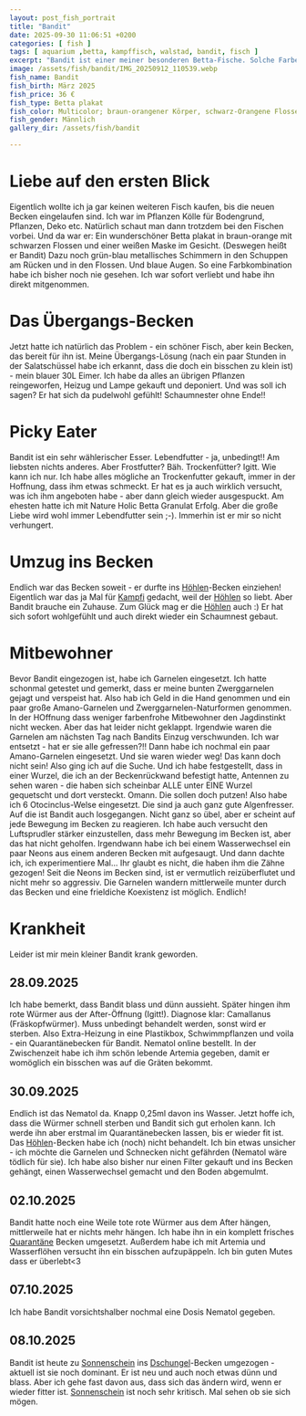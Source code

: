 ```yaml
---
layout: post_fish_portrait
title: "Bandit"
date: 2025-09-30 11:06:51 +0200
categories: [ fish ]
tags: [ aquarium ,betta, kampffisch, walstad, bandit, fisch ]
excerpt: "Bandit ist einer meiner besonderen Betta-Fische. Solche Farben habe ich noch nicht gesehen."
image: /assets/fish/bandit/IMG_20250912_110539.webp
fish_name: Bandit
fish_birth: März 2025
fish_price: 36 €
fish_type: Betta plakat
fish_color: Multicolor; braun-orangener Körper, schwarz-Orangene Flossen. Weiße Maske im Gesicht. Grün-blau metallisches Schimmern in den Schuppen am Rücken und in den Flossen. Blaue Augen.
fish_gender: Männlich
gallery_dir: /assets/fish/bandit

---
```



# Liebe auf den ersten Blick

Eigentlich wollte ich ja gar keinen weiteren Fisch kaufen, bis die neuen Becken eingelaufen sind. Ich war im Pflanzen
Kölle für
Bodengrund, Pflanzen, Deko etc. Natürlich schaut man dann trotzdem bei den Fischen vorbei. Und da war er: Ein
wunderschöner Betta plakat in braun-orange mit schwarzen Flossen und einer weißen Maske im Gesicht. (Deswegen heißt er
Bandit) Dazu noch grün-blau metallisches Schimmern in den Schuppen am Rücken und in den Flossen. Und blaue Augen. So
eine Farbkombination habe ich bisher noch nie gesehen. Ich war sofort verliebt und habe ihn direkt mitgenommen.

# Das Übergangs-Becken

Jetzt hatte ich natürlich das Problem - ein schöner Fisch, aber kein Becken, das bereit für ihn ist.
Meine Übergangs-Lösung (nach ein paar Stunden in der Salatschüssel habe ich erkannt, dass die doch ein bisschen zu klein
ist) - mein blauer 30L Eimer.
Ich habe da alles an übrigen Pflanzen reingeworfen, Heizug und Lampe gekauft und deponiert. Und was soll ich sagen? Er
hat sich da pudelwohl gefühlt! Schaumnester ohne Ende!!

# Picky Eater

Bandit ist ein sehr wählerischer Esser. Lebendfutter - ja, unbedingt!! Am liebsten nichts anderes. Aber Frostfutter?
Bäh. Trockenfütter? Igitt. Wie kann ich nur.
Ich habe alles mögliche an Trockenfutter gekauft, immer in der Hoffnung, dass ihm etwas schmeckt. Er hat es ja auch
wirklich versucht, was ich ihm angeboten habe - aber dann gleich wieder ausgespuckt.
Am ehesten hatte ich mit Nature Holic Betta Granulat Erfolg. Aber die große Liebe wird wohl immer Lebendfutter sein ;-).
Immerhin ist er mir so nicht verhungert.

# Umzug ins Becken

Endlich war das Becken soweit - er durfte ins [Höhlen](/tank/2025/09/30/tank_hoehle.html)-Becken einziehen! Eigentlich war das ja Mal für [Kampfi](/fish/2025/09/30/fish_kampfi.html) gedacht,
weil der [Höhlen](/tank/2025/09/30/tank_hoehle.html) so liebt. Aber Bandit brauche ein Zuhause.
Zum Glück mag er die [Höhlen](/tank/2025/09/30/tank_hoehle.html) auch :)
Er hat sich sofort wohlgefühlt und auch direkt wieder ein Schaumnest gebaut.

# Mitbewohner

Bevor Bandit eingezogen ist, habe ich Garnelen eingesetzt. Ich hatte schonmal getestet und gemerkt, dass er meine bunten
Zwerggarnelen gejagt und verspeist hat. Also hab ich Geld in die Hand genommen und ein paar große Amano-Garnelen und
Zwerggarnelen-Naturformen genommen. In der HOffnung dass weniger farbenfrohe Mitbewohner den Jagdinstinkt nicht wecken.
Aber das hat leider nicht geklappt. Irgendwie waren die Garnelen am nächsten Tag nach Bandits Einzug verschwunden. Ich
war entsetzt - hat er sie alle gefressen?!!
Dann habe ich nochmal ein paar Amano-Garnelen eingesetzt. Und sie waren wieder weg! Das kann doch nicht sein! Also ging
ich auf die Suche.
Und ich habe festgestellt, dass in einer Wurzel, die ich an der Beckenrückwand befestigt hatte, Antennen zu sehen
waren - die haben sich scheinbar ALLE unter EINE Wurzel gequetscht und dort versteckt. Omann. Die sollen doch putzen!
Also habe ich 6 Otocinclus-Welse eingesetzt. Die sind ja auch ganz gute Algenfresser. Auf die ist Bandit auch
losgegangen. Nicht ganz so übel, aber er scheint auf jede Bewegung im Becken zu reagieren. Ich habe auch versucht den
Luftsprudler stärker einzustellen, dass mehr Bewegung im Becken ist, aber das hat nicht geholfen.
Irgendwann habe ich bei einem Wasserwechsel ein paar Neons aus einem anderen Becken mit aufgesaugt. Und dann dachte ich,
ich experimentiere Mal...
Ihr glaubt es nicht, die haben ihm die Zähne gezogen! Seit die Neons im Becken sind, ist er vermutlich reizüberflutet
und nicht mehr so aggressiv. Die Garnelen wandern mittlerweile munter durch das Becken und eine frieldiche Koexistenz
ist möglich. Endlich!

# Krankheit

Leider ist mir mein kleiner Bandit krank geworden.

## 28.09.2025

Ich habe bemerkt, dass Bandit blass und dünn aussieht. Später hingen ihm rote Würmer aus der After-Öffnung (Igitt!).
Diagnose klar: Camallanus (Fräskopfwürmer). Muss unbedingt behandelt werden, sonst wird er sterben.
Also Extra-Heizung in eine Plastikbox, Schwimmpflanzen und voila - ein Quarantänebecken für Bandit.
Nematol online bestellt. In der Zwischenzeit habe ich ihm schön lebende Artemia gegeben, damit er womöglich ein bisschen
was auf die Gräten bekommt.

## 30.09.2025

Endlich ist das Nematol da. Knapp 0,25ml davon ins Wasser. Jetzt hoffe ich, dass die Würmer schnell sterben und Bandit
sich gut erholen kann.
Ich werde ihn aber erstmal im Quarantänebecken lassen, bis er wieder fit ist. Das [Höhlen](/tank/2025/09/30/tank_hoehle.html)-Becken habe ich (noch) nicht
behandelt. Ich bin etwas unsicher - ich möchte die Garnelen und Schnecken nicht gefährden (Nematol wäre tödlich für
sie).
Ich habe also bisher nur einen Filter gekauft und ins Becken gehängt, einen Wasserwechsel gemacht und den Boden
abgemulmt.

## 02.10.2025

Bandit hatte noch eine Weile tote rote Würmer aus dem After hängen, mittlerweile hat er nichts mehr hängen. Ich habe ihn
in ein komplett frisches [Quarantäne](/tank/2025/09/30/tank_quarantaene.html) Becken umgesetzt. Außerdem habe ich mit Artemia und Wasserflöhen versucht ihn ein
bisschen aufzupäppeln. Ich bin guten Mutes dass er überlebt<3

## 07.10.2025

Ich habe Bandit vorsichtshalber nochmal eine Dosis Nematol gegeben.

## 08.10.2025

Bandit ist heute zu [Sonnenschein](/fish/2025/09/30/fish_sonnenschein.html) ins [Dschungel](/tank/2025/09/30/tank_dschungel.html)-Becken umgezogen - aktuell ist sie noch dominant. Er ist neu und auch
noch etwas dünn und blass. Aber ich gehe fast davon aus, dass sich das ändern wird, wenn er wieder fitter ist.
[Sonnenschein](/fish/2025/09/30/fish_sonnenschein.html) ist noch sehr kritisch. Mal sehen ob sie sich mögen.
